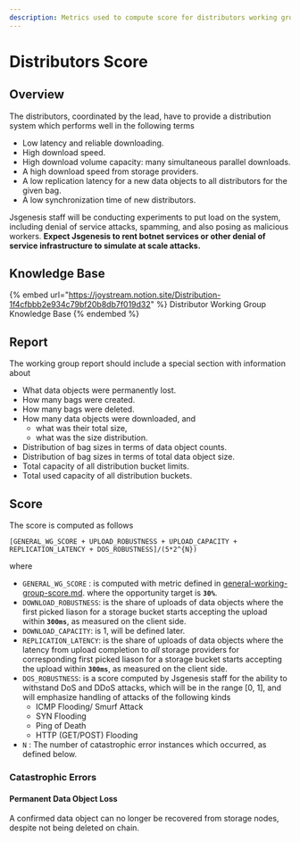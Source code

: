 ```yaml
---
description: Metrics used to compute score for distributors working group.
---
```


# Distributors Score

## Overview

The distributors, coordinated by the lead, have to provide a distribution system which performs well in the following terms

* Low latency and reliable downloading.
* High download speed.
* High download volume capacity: many simultaneous parallel downloads.
* A high download speed from storage providers.
* A low replication latency for a new data objects to all distributors for the given bag.
* A low synchronization time of new distributors.

Jsgenesis staff will be conducting experiments to put load on the system, including denial of service attacks, spamming, and also posing as malicious workers. **Expect Jsgenesis to rent botnet services or other denial of service infrastructure to simulate at scale attacks.**

## Knowledge Base

{% embed url="https://joystream.notion.site/Distribution-1f4cfbbb2e934c79bf20b8db7f019d32" %}
Distributor Working Group Knowledge Base
{% endembed %}

## Report

The working group report should include a special section with information about

* What data objects were permanently lost.
* How many bags were created.
* How many bags were deleted.
* How many data objects were downloaded, and
  * what was their total size,
  * what was the size distribution.
* Distribution of bag sizes in terms of data object counts.
* Distribution of bag sizes in terms of total data object size.
* Total capacity of all distribution bucket limits.
* Total used capacity of all distribution buckets.

## Score

The score is computed as follows

`[GENERAL_WG_SCORE + UPLOAD_ROBUSTNESS + UPLOAD_CAPACITY + REPLICATION_LATENCY + DOS_ROBUSTNESS]/(5*2^{N})`

where

* `GENERAL_WG_SCORE` : is computed with metric defined in [general-working-group-score.md](general-working-group-score.md "mention"). where the opportunity target is **`30%`**.
* `DOWNLOAD_ROBUSTNESS`: is the share of uploads of data objects where the first picked liason for a storage bucket starts accepting the upload within **`300ms`**, as measured on the client side.
* `DOWNLOAD_CAPACITY`: is 1, will be defined later.
* `REPLICATION_LATENCY`: is the share of uploads of data objects where the latency from upload completion to _all_ storage providers for corresponding first picked liason for a storage bucket starts accepting the upload within **`300ms`**, as measured on the client side.
* `DOS_ROBUSTNESS`: is a score computed by Jsgenesis staff for the ability to withstand DoS and DDoS attacks, which will be in the range \[0, 1], and will emphasize handling of attacks of the following kinds
  * ICMP Flooding/ Smurf Attack
  * SYN Flooding
  * Ping of Death
  * HTTP (GET/POST) Flooding
* `N` : The number of catastrophic error instances which occurred, as defined below.

### Catastrophic Errors

#### **Permanent Data Object Loss**

A confirmed data object can no longer be recovered from storage nodes, despite not being deleted on chain.
